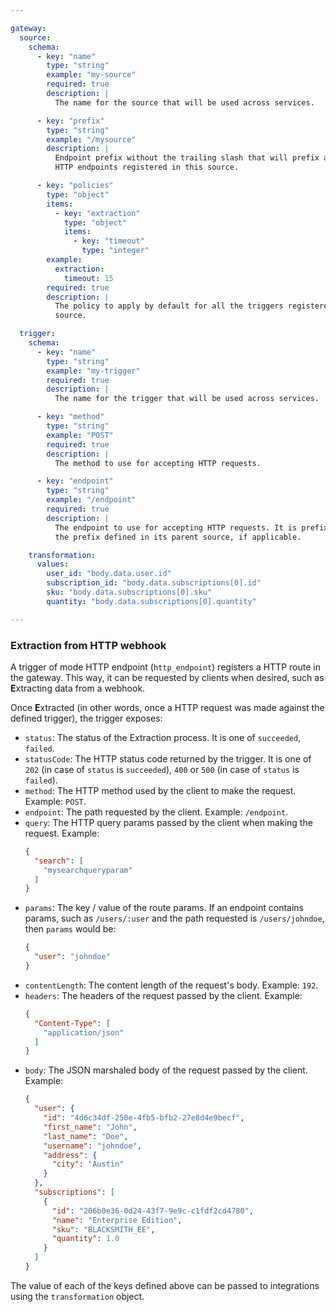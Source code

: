 ```yaml
---

gateway:
  source:
    schema:
      - key: "name"
        type: "string"
        example: "my-source"
        required: true
        description: |
          The name for the source that will be used across services.

      - key: "prefix"
        type: "string"
        example: "/mysource"
        description: |
          Endpoint prefix without the trailing slash that will prefix all the
          HTTP endpoints registered in this source.

      - key: "policies"
        type: "object"
        items:
          - key: "extraction"
            type: "object"
            items:
              - key: "timeout"
                type: "integer"
        example:
          extraction:
            timeout: 15
        required: true
        description: |
          The policy to apply by default for all the triggers registered in this
          source.

  trigger:
    schema:
      - key: "name"
        type: "string"
        example: "my-trigger"
        required: true
        description: |
          The name for the trigger that will be used across services.

      - key: "method"
        type: "string"
        example: "POST"
        required: true
        description: |
          The method to use for accepting HTTP requests.

      - key: "endpoint"
        type: "string"
        example: "/endpoint"
        required: true
        description: |
          The endpoint to use for accepting HTTP requests. It is prefixed by
          the prefix defined in its parent source, if applicable.

    transformation:
      values:
        user_id: "body.data.user.id"
        subscription_id: "body.data.subscriptions[0].id"
        sku: "body.data.subscriptions[0].sku"
        quantity: "body.data.subscriptions[0].quantity"

---
```


### Extraction from HTTP webhook

A trigger of mode HTTP endpoint (`http_endpoint`) registers a HTTP route in the
gateway. This way, it can be requested by clients when desired, such as
**E**xtracting data from a webhook.

Once **E**xtracted (in other words, once a HTTP request was made against the
defined trigger), the trigger exposes:
- `status`: The status of the Extraction process. It is one of `succeeded`,
  `failed`.
- `statusCode`: The HTTP status code returned by the trigger. It is one of `202`
  (in case of `status` is `succeeded`), `400` or `500` (in case of `status` is
  `failed`).
- `method`: The HTTP method used by the client to make the request.
  Example: `POST`.
- `endpoint`: The path requested by the client.
  Example: `/endpoint`.
- `query`: The HTTP query params passed by the client when making the request.
  Example:
  ```json
  {
    "search": [
      "mysearchqueryparam"
    ]
  }
  ```
- `params`: The key / value of the route params. If an endpoint contains params,
  such as `/users/:user` and the path requested is `/users/johndoe`, then `params`
  would be:
  ```json
  {
    "user": "johndoe"
  }
  ```
- `contentLength`: The content length of the request's body.
  Example: `192`.
- `headers`: The headers of the request passed by the client. Example:
  ```json
  {
    "Content-Type": [
      "application/json"
    ]
  }
  ```
- `body`: The JSON marshaled body of the request passed by the client. Example:
  ```json
  {
    "user": {
      "id": "4d6c34df-250e-4fb5-bfb2-27e8d4e9becf",
      "first_name": "John",
      "last_name": "Doe",
      "username": "johndoe",
      "address": {
        "city": "Austin"
      }
    },
    "subscriptions": [
      {
        "id": "206b0e36-0d24-43f7-9e9c-c1fdf2cd4780",
        "name": "Enterprise Edition",
        "sku": "BLACKSMITH_EE",
        "quantity": 1.0
      }
    ]
  }
  ```

The value of each of the keys defined above can be passed to integrations using
the `transformation` object.
